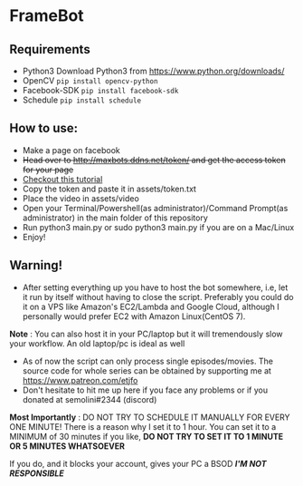 # FrameBot

## Requirements
* Python3 Download Python3 from https://www.python.org/downloads/
* OpenCV ```pip install opencv-python```
* Facebook-SDK ```pip install facebook-sdk```
* Schedule ```pip install schedule```

## How to use:
* Make a page on facebook
* ~~Head over to http://maxbots.ddns.net/token/ and get the access token for your page~~
* [Checkout this tutorial](generateToken.md)
* Copy the token and paste it in assets/token.txt
* Place the video in assets/video
* Open your Terminal/Powershell(as administrator)/Command Prompt(as administrator) in the main folder of this repository
* Run python3 main.py or sudo python3 main.py if you are on a Mac/Linux
* Enjoy!

## Warning!
* After setting everything up you have to host the bot somewhere, i.e, let it run by itself without having to close the script. Preferably you could do it on a VPS like Amazon's EC2/Lambda and Google Cloud, although I personally would prefer EC2 with Amazon Linux(CentOS 7).

**Note** : You can also host it in your PC/laptop but it will tremendously slow your workflow. An old laptop/pc is ideal as well
* As of now the script can only process single episodes/movies. The source code for whole series can be obtained by supporting me at https://www.patreon.com/etjfo
* Don't hesitate to hit me up here if you face any problems or if you donated at semolini#2344 (discord)

**Most Importantly** : DO NOT TRY TO SCHEDULE IT MANUALLY FOR EVERY ONE MINUTE! There is a reason why I set it to 1 hour.
You can set it to a MINIMUM of 30 minutes if you like, **DO NOT TRY TO SET IT TO 1 MINUTE OR 5 MINUTES WHATSOEVER**

If you do, and it blocks your account, gives your PC a BSOD ***I'M NOT RESPONSIBLE***
